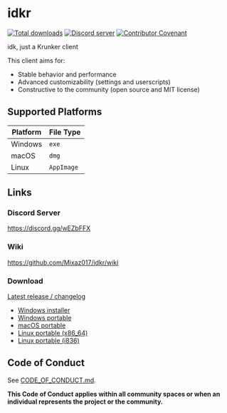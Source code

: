 # idkr
[![Total downloads](https://img.shields.io/github/downloads/mixaz017/idkr/total)](https://github.com/Mixaz017/idkr/releases)
[![Discord server](https://discord.com/api/guilds/697366856914173994/widget.png)](https://discord.gg/wEZbFFX)
[![Contributor Covenant](https://img.shields.io/badge/Contributor%20Covenant-2.1-4baaaa.svg)](https://github.com/Mixaz017/idkr/blob/master/CODE_OF_CONDUCT.md) 

idk, just a Krunker client 

This client aims for:
- Stable behavior and performance
- Advanced customizability (settings and userscripts)
- Constructive to the community (open source and MIT license)

## Supported Platforms
| Platform | File Type |
|-|-|
| Windows | `exe` |
| macOS | `dmg` |
| Linux | `AppImage` |

## Links
### Discord Server
https://discord.gg/wEZbFFX

### Wiki
https://github.com/Mixaz017/idkr/wiki

### Download
[Latest release / changelog](https://github.com/Mixaz017/idkr/releases/latest)
- [Windows installer](https://github.com/Mixaz017/idkr/releases/latest/download/idkr-setup-win.exe)
- [Windows portable](https://github.com/Mixaz017/idkr/releases/latest/download/idkr-portable-win.exe)
- [macOS portable](https://github.com/Mixaz017/idkr/releases/latest/download/idkr-portable-mac.dmg)
- [Linux portable (x86_64)](https://github.com/Mixaz017/idkr/releases/latest/download/idkr-portable-linux-x86_64.AppImage)
- [Linux portable (i836)](https://github.com/Mixaz017/idkr/releases/latest/download/idkr-portable-linux-i386.AppImage)

## Code of Conduct
See [CODE_OF_CONDUCT.md](https://github.com/Zykkl/idkr/blob/master/CODE_OF_CONDUCT.md).

**This Code of Conduct applies within all community spaces or when an individual represents the project or the community.**
